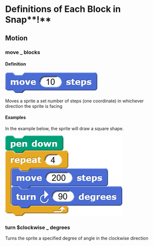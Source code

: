 # Definitions of Each Block in Snap**!**

## Motion

### move _ blocks

#### Definition

![](assets/move-steps.png)

Moves a sprite a set number of steps (one coordinate) in whichever direction the sprite is facing

#### Examples

In the example below, the sprite will draw a square shape.

![move-steps-ex1.png](assets/move-steps-ex1.png)

### turn $clockwise _ degrees

Turns the sprite a specified degree of angle in the clockwise direction

##